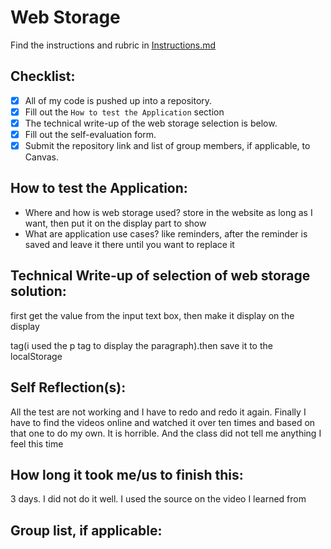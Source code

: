 # Web Storage

Find the instructions and rubric in [Instructions.md](Instructions.md)

## Checklist:

- [x] All of my code is pushed up into a repository.
- [x] Fill out the `How to test the Application` section
- [x] The technical write-up of the web storage selection is below.
- [x] Fill out the self-evaluation form.
- [x] Submit the repository link and list of group members, if applicable, to Canvas.

## How to test the Application:

* Where and how is web storage used?
store in the website as long as I want, then put it on the display part to show
* What are application use cases?
like reminders, after the reminder is saved and leave it there until you want to replace it
## Technical Write-up of selection of web storage solution:
first get the value from the input text box, then make it display on the display <p>tag(i used the p tag to display the paragraph).then save it to the localStorage

## Self Reflection(s):
All the test are not working and I have to redo and redo it again. Finally I have to find the videos online and watched it over ten times and based on that one to do my own. It is horrible. And the class did not tell me anything I feel this time
## How long it took me/us to finish this:
3 days. I did not do it well. I used the source on the video I learned from

## Group list, if applicable:
